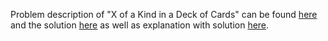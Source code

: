 Problem description of "X of a Kind in a Deck of Cards" can be found [here](https://leetcode.com/problems/x-of-a-kind-in-a-deck-of-cards/)
and the solution [here](https://github.com/aurimas13/Solutions-To-Problems/blob/main/LeetCode/Python%20Solutions/X%20of%20a%20Kind%20in%20a%20Deck%20of%20Cards/deck.py)
as well as explanation with solution [here](https://leetcode.com/problems/x-of-a-kind-in-a-deck-of-cards/solutions/2258224/fast-python-solution/).

